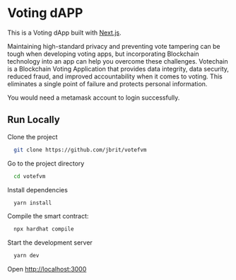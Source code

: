 
# Voting dAPP

This is a Voting dApp built with [Next.js](https://nextjs.org/).

Maintaining high-standard privacy and preventing vote tampering can be tough when developing voting apps, but incorporating Blockchain technology into an app can help you overcome these challenges.
Votechain is a Blockchain Voting Application that provides data integrity, data security, reduced fraud, and improved accountability when it comes to voting. This eliminates a single point of failure and protects personal information.

You would need a metamask account to login successfully.

## Run Locally

Clone the project

```bash
  git clone https://github.com/jbrit/votefvm
```

Go to the project directory

```bash
  cd votefvm
```

Install dependencies

```bash
  yarn install
```

Compile the smart contract:

```bash
  npx hardhat compile
```

Start the development server

```bash
  yarn dev
```
Open [http://localhost:3000](http://localhost:3000)
